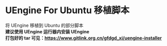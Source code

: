 # UEngine For Ubuntu 移植脚本
将 UEngine 移植到 Ubuntu 的部分脚本  
**建议使用 UEngine 运行器内安装 UEngine**  
**打包好的 tar 可见：https://www.gitlink.org.cn/gfdgd_xi/uengine-installer**   